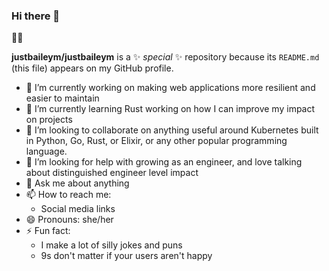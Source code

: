 ### Hi there 👋

🏳️‍🌈 

**justbaileym/justbaileym** is a ✨ _special_ ✨ repository because its `README.md` (this file) appears on my GitHub profile.

- 🔭 I’m currently working on making web applications more resilient and easier to maintain
- 🌱 I’m currently learning Rust working on how I can improve my impact on projects
- 👯 I’m looking to collaborate on anything useful around Kubernetes built in Python, Go, Rust, or Elixir, or any other popular programming language.
- 🤔 I’m looking for help with growing as an engineer, and love talking about distinguished engineer level impact
- 💬 Ask me about anything
- 📫 How to reach me: 
  - Social media links
- 😄 Pronouns: she/her
- ⚡ Fun fact:
  - I make a lot of silly jokes and puns
  - 9s don't matter if your users aren't happy

